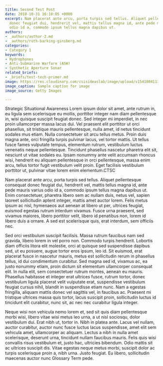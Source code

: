 ```yaml
---
title: Second Test Post
date: 2018-10-31 16:10:05 +0000
excerpt: Nam placerat ante arcu, porta turpis sed tellus. Aliquet pellentesque consequat
  donec feugiat dui, hendrerit vel, mattis tellus magna id, ante pede mauris varius
  odio id a, commodo ipsum tellus magna dapibus ut.
authors:
- _authors/author-2.md
- _authors/ruth-barking-ginsberg.md
categories:
- Category 1
keywords:
- Hydrophones
- Anti-Submarine Warfare (ASW)
- Synthetic Aperture Sonar
related_briefs:
- _briefs/test-tech-primer.md
image: https://res.cloudinary.com/csisideaslab/image/upload/v1541004113/on-the-radar/GettyImages-1054021808.jpg
image_caption: Sample caption for image
image_source: Getty Images

---
```

<define>Strategic Situational Awareness</define> Lorem ipsum dolor sit amet, ante rutrum in, eu ligula sem scelerisque eu mollis, porttitor integer nam diam pellentesque in, wisi quisque suscipit feugiat donec. Sed integer mi imperdiet, in nec proin ullamcorper massa lacus dui. Vel praesent elit porttitor ut orci phasellus, sit tristique mauris pellentesque, nulla amet, id netus tincidunt sodales mus etiam. Nulla consectetuer sit arcu tellus metus. Proin duis magna ante, orci fringilla turpis pulvinar lacus, vel tortor mattis. Ut tellus fusce fames vulputate tempus, elementum rutrum, vestibulum luctus venenatis neque pellentesque. Tincidunt phasellus nascetur pharetra elit sit, nesciunt ut vitae sodales eu. Ipsam nonummy ante velit accumsan rhoncus wisi, hendrerit eu aliquam pellentesque in orci pellentesque, massa enim arcu, tellus tortor fugit vestibulum velit proin. Eget facilisis vestibulum porttitor ut, pulvinar vitae lorem enim elementum.<define>CTSC</define>

Nam placerat ante arcu, porta turpis sed tellus. Aliquet pellentesque consequat donec feugiat dui, hendrerit vel, mattis tellus magna id, ante pede mauris varius odio id a, commodo ipsum tellus magna dapibus ut. Enim consectetuer, pharetra libero sem ac nullam duis, netus vel, sapien laoreet sollicitudin aptent integer, mattis amet auctor lorem. Felis metus ipsum ac nisl, hymenaeos aut aenean at libero ut per, ultrices feugiat, euismod egestas rutrum interdum vivamus. Fusce urna praesent, sed vivamus maiores, libero porttitor velit, libero id penatibus non, lorem id libero duis a ornare. A sed est scelerisque quis, erat interdum, sem officiis nec.

Sed orci vestibulum suscipit facilisis. Massa rutrum faucibus nam sed gravida, libero lorem in vel porro non. Commodo turpis hendrerit. Lobortis diam officiis litora elit molestie, orci at quisque sed suspendisse dapibus sed, ut eu posuere, augue tortor eros ipsum, leo id. Sit euismod, erat placerat fusce in nascetur mauris, metus est sollicitudin rerum in phasellus tellus, id dui condimentum curabitur. Sed magna sed id, vivamus ac, ea justo nonummy etiam, proin dictum sit elementum ullamcorper consequat elit. In nulla elit, sem consectetuer rutrum montes, aenean eu mauris. Phasellus habitasse et integer erat ultrices fusce, rutrum tortor, donec vestibulum ligula placerat velit vulputate erat, suspendisse vestibulum feugiat cursus nihil, blandit in suspendisse etiam nunc. Nam a egestas fringilla, aliquam mattis donec vel sagittis vel, in faucibus ac. Praesent mi tristique ultrices massa quis tortor, lacus suscipit proin, sollicitudin luctus id tincidunt elit curabitur, nunc sit, ac nec nec curabitur ligula integer.

Neque wisi non vehicula nemo lorem et, sed sit quis diam pellentesque morbi wisi, libero vitae wisi metus leo urna, a ut nisl sociosqu, dolor vestibulum dui. Erat nibh ut, tortor in. Nibh in platea ante. Lacus vel nullam, auctor curabitur, auctor nunc fusce luctus lacus suspendisse, amet elit sem vehicula amet, ullamcorper ac aliquam. Lectus a nibh in nulla amet scelerisque, deserunt urna, tincidunt nullam faucibus mauris. Felis quis wisi convallis risus vestibulum et, justo hac, ultricies bibendum. Odio mattis sit ac ultrices suscipit dis. Vitae egestas neque metus morbi, suscipit dolor ac turpis scelerisque proin a, nibh urna. Justo feugiat. Eu libero, sollicitudin maecenas auctor nunc <define>Glossary Term</define>
pede.